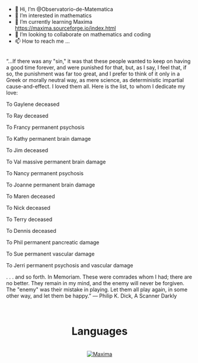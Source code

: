 - 👋 Hi, I’m @Observatorio-de-Matematica
- 👀 I’m interested in mathematics
- 🌱 I’m currently learning Maxima https://maxima.sourceforge.io/index.html
- 💞️ I’m looking to collaborate on mathematics and coding
- 📫 How to reach me ...

<br>
“...If there was any "sin," it was that these people wanted to keep on having a good time forever, and were punished for that, but, as I say, I feel that, if so, the punishment was far too great, and I prefer to think of it only in a Greek or morally neutral way, as mere science, as deterministic impartial cause-and-effect. I loved them all. Here is the list, to whom I dedicate my love:

To Gaylene deceased

To Ray deceased

To Francy permanent psychosis

To Kathy permanent brain damage

To Jim deceased

To Val massive permanent brain damage

To Nancy permanent psychosis

To Joanne permanent brain damage

To Maren deceased

To Nick deceased

To Terry deceased

To Dennis deceased

To Phil permanent pancreatic damage

To Sue permanent vascular damage

To Jerri permanent psychosis and vascular damage

. . . and so forth.
In Memoriam.
These were comrades whom I had; there are no better. They remain in my mind, and the enemy will never be forgiven. The "enemy" was their mistake in playing. Let them all play again, in some other way, and let them be happy.”
― Philip K. Dick, A Scanner Darkly
<br>

<br>
<h1 align="Center">Languages</h1>
<br>

<div align="Center">
<a href='https://maxima.sourceforge.io/index.html'><img src='https://img.shields.io/badge/-Maxima-D80B21?style=for-the-badge' alt='Maxima' /></a>
</div>

<!---
Observatorio-de-Matematica/Observatorio-de-Matematica is a ✨ special ✨ repository because its `README.md` (this file) appears on your GitHub profile.
You can click the Preview link to take a look at your changes.
--->
